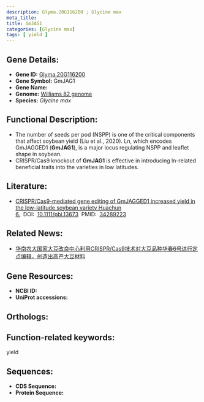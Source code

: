 ```yaml
---
description: Glyma.20G116200 ; Glycine max
meta_title:
title: GmJAG1
categories: [Glycine max]
tags: [ yield ]
---
```


## Gene Details:
- **Gene ID:**	[Glyma.20G116200]()
- **Gene Symbol:** GmJAG1
- **Gene Name:** 
- **Genome:** [Williams 82 genome]()
- **Species:** *Glycine max*

## Functional Description:
   - The number of seeds per pod (NSPP) is one of the critical components that affect soybean yield (Liu et al., 2020). Ln, which encodes GmJAGGED1 (**GmJAG1**), is a major locus regulating NSPP and leaflet shape in soybean.
   - CRISPR/Cas9 knockout of **GmJAG1** is effective in introducing ln-related beneficial traits into the varieties in low latitudes.

## Literature:
   - [CRISPR/Cas9-mediated gene editing of GmJAGGED1 increased yield in the low-latitude soybean variety Huachun 6.]( https://onlinelibrary.wiley.com/doi/10.1111/pbi.13673)&nbsp;&nbsp;DOI:&nbsp;&nbsp;[10.1111/pbi.13673](https://onlinelibrary.wiley.com/doi/10.1111/pbi.13673)&nbsp;&nbsp;PMID:&nbsp;&nbsp;[34289223](https://pubmed.ncbi.nlm.nih.gov/34289223/)

## Related News:
   - [华南农大国家大豆改良中心利用CRISPR/Cas9技术对大豆品种华春6号进行定点编辑，创造出高产大豆材料](https://mp.weixin.qq.com/s?__biz=MzIyOTY2NDYyNQ==&mid=2247519713&idx=6&sn=c3269264143235d2040590e119d0e8e8&chksm=e8bdffffdfca76e92e92dfbffd74cc88ceb6e3464e2baeebda552359b3f29aac06882c9f9b06&scene=27#wechat_redirect)

## Gene Resources:
- **NCBI ID:** [](https://www.ncbi.nlm.nih.gov/gene/?term=)
- **UniProt accessions:** [](https://www.uniprot.org/uniprotkb//entry)

## Orthologs:

## Function-related keywords:
yield

## Sequences:
- **CDS Sequence:**
- **Protein Sequence:**
